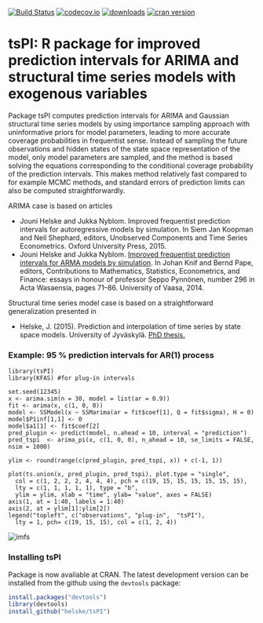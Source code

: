 [![Build Status](https://travis-ci.org/helske/tsPI.png?branch=master)](https://travis-ci.org/helske/tsPI)
[![codecov.io](http://codecov.io/github/helske/tsPI/coverage.svg?branch=master)](http://codecov.io/github/helske/tsPI?branch=master)
[![downloads](http://cranlogs.r-pkg.org/badges/tsPI)](http://cranlogs.r-pkg.org/badges/tsPI)
[![cran version](http://www.r-pkg.org/badges/version/tsPI)](http://cran.r-project.org/package=tsPI)

# tsPI: R package for improved prediction intervals for ARIMA and structural time series models with exogenous variables

Package tsPI computes prediction intervals for ARIMA and Gaussian structural time series models by using importance sampling approach with uninformative priors for model parameters, leading to more accurate coverage probabilities in frequentist sense. Instead of sampling the future observations and hidden states of the state space representation of the model, only model parameters are sampled, and the method is based solving the equations corresponding to the conditional coverage probability of the prediction intervals. This makes method relatively fast compared to for example MCMC methods, and standard errors of prediction limits can also be computed straightforwardly.

ARIMA case is based on articles 

- Jouni Helske and Jukka Nyblom. Improved frequentist prediction intervals for autoregressive models by simulation. In Siem Jan Koopman and Neil Shephard, editors, Unobserved Components and Time Series Econometrics. Oxford University Press, 2015.
- Jouni Helske and Jukka Nyblom. [Improved frequentist prediction intervals for ARMA models by simulation](http://www.uva.fi/materiaali/pdf/isbn_978-952-476-523-7.pdf). In Johan Knif and Bernd Pape, editors, Contributions to Mathematics, Statistics, Econometrics, and Finance: essays in honour of professor Seppo Pynnönen, number 296 in Acta Wasaensia, pages 71–86. University of Vaasa, 2014. 

Structural time series model case is based on a straightforward generalization presented in 
- Helske, J. (2015). Prediction and interpolation of time series by state space models. University of Jyväskylä.  [PhD thesis.](https://jyx.jyu.fi/dspace/handle/123456789/49043)

### Example: 95 % prediction intervals for AR(1) process ###

```{r, fig.height = 4, fig.width = 8}
library(tsPI)
library(KFAS) #for plug-in intervals

set.seed(12345)
x <- arima.sim(n = 30, model = list(ar = 0.9))
fit <- arima(x, c(1, 0, 0))
model <- SSModel(x ~ SSMarima(ar = fit$coef[1], Q = fit$sigma), H = 0)
model$P1inf[1,1] <- 0
model$a1[1] <- fit$coef[2]
pred_plugin <- predict(model, n.ahead = 10, interval = "prediction")
pred_tspi  <- arima_pi(x, c(1, 0, 0), n_ahead = 10, se_limits = FALSE, nsim = 1000)

ylim <- round(range(c(pred_plugin, pred_tspi, x)) + c(-1, 1))

plot(ts.union(x, pred_plugin, pred_tspi), plot.type = "single",
  col = c(1, 2, 2, 2, 4, 4, 4), pch = c(19, 15, 15, 15, 15, 15, 15),
  lty = c(1, 1, 1, 1, 1), type = "b",
  ylim = ylim, xlab = "time", ylab= "value", axes = FALSE)
axis(1, at = 1:40, labels = 1:40)
axis(2, at = ylim[1]:ylim[2])
legend("topleft", c("observations", "plug-in",  "tsPI"), 
  lty = 1, pch= c(19, 15, 15), col = c(1, 2, 4))
```  
![imfs](https://github.com/helske/tsPI/blob/master/ar1.png)

### Installing tsPI ###

Package is now available at CRAN. The latest development version can be installed from the github using the `devtools` package:

```R
install.packages("devtools")
library(devtools)
install_github("helske/tsPI")
```

